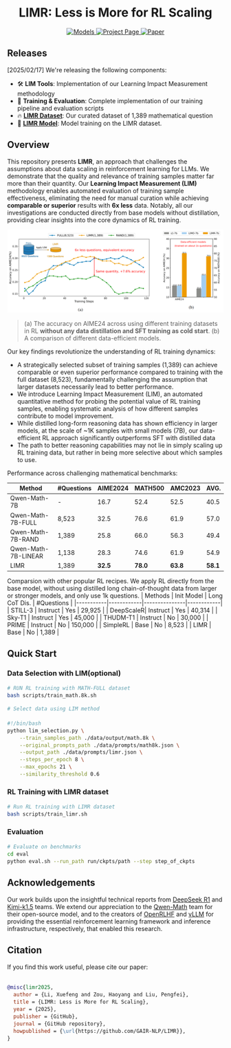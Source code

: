 <div align="center">

# LIMR: Less is More for RL Scaling

</div>


<div>
<center>
<a href="https://huggingface.co/GAIR/LIMR/tree/main" target="_blank">
    <img alt="Models" src="https://img.shields.io/badge/🤗-HuggingFace Repo-blue" />
</a>
<a href="https://gair-nlp.github.io/LIMR/" target="_blank">
<img alt="Project Page" src="https://img.shields.io/badge/🧪-Project Page-blue" />
<a href="https://github.com/GAIR-NLP/LIMR/blob/master/Less_is_More_for_RL_Scaling.pdf" target="_blank">
    <img alt="Paper" src="https://img.shields.io/badge/📑-Paper-blue" />
</a>
</a>
</div>

## Releases

[2025/02/17] We're releasing the following components:

- 🛠️ **LIM Tools**: Implementation of our Learning Impact Measurement methodology
- 🚀 **Training & Evaluation**: Complete implementation of our training pipeline and evaluation scripts
- 🔥 **[LIMR Dataset](https://huggingface.co/datasets/GAIR/LIMR)**: Our curated dataset of 1,389 mathematical question
- 🤖 **[LIMR Model](https://huggingface.co/GAIR/LIMR)**: Model training on the LIMR dataset.

## Overview

This repository presents **LIMR**, an approach that challenges the assumptions about data scaling in reinforcement learning for LLMs. We demonstrate that the quality and relevance of training samples matter far more than their quantity. Our **Learning Impact Measurement (LIM)** methodology enables automated evaluation of training sample effectiveness, eliminating the need for manual curation while achieving **comparable or superior** results with **6x less** data. Notably, all our investigations are conducted directly from base models without distillation, providing clear insights into the core dynamics of RL training.



<div align="center">
<img src="assets/main.png" width="700" alt="simplelr-reaoning-intro-figure_00">
</div>

> (a) The accuracy on AIME24 across using different training datasets in RL **without any data distillation and SFT training as cold start**. (b) A comparison of different data-efficient models.



Our key findings revolutionize the understanding of RL training dynamics:

- A strategically selected subset of training samples (1,389) can achieve comparable or even superior performance compared to training with the full dataset (8,523), fundamentally challenging the assumption that larger datasets necessarily lead to better performance.
- We introduce Learning Impact Measurement (LIM), an automated quantitative method for probing the potential value of RL training samples, enabling systematic analysis of how different samples contribute to model improvement.
- While distilled long-form reasoning data has shown efficiency in larger models, at the scale of ~1K samples with small models (7B), our data-efficient RL approach significantly outperforms SFT with distilled data
- The path to better reasoning capabilities may not lie in simply scaling up RL training data, but rather in being more selective about which samples to use.


Performance across challenging mathematical benchmarks:

| Method | #Questions | AIME2024 | MATH500 | AMC2023 | AVG. |
|--------|------------|-----------|----------|-----------|-------|
| Qwen-Math-7B | - | 16.7 | 52.4 | 52.5 | 40.5 |
| Qwen-Math-7B-FULL | 8,523 | 32.5 | 76.6 | 61.9 | 57.0 |
| Qwen-Math-7B-RAND | 1,389 | 25.8 | 66.0 | 56.3 | 49.4 |
| Qwen-Math-7B-LINEAR | 1,138 | 28.3 | 74.6 | 61.9 | 54.9 |
| LIMR | 1,389 | **32.5** | **78.0** | **63.8** | **58.1** |

Comparsion with other popular RL recipes. We apply RL directly from the base model, without using distilled long chain-of-thought data from larger or stronger models, and only use 1k questions.
| Methods   | Init Model | Long CoT Dis. | #Questions |
|-----------|------------|---------------|------------|
| STILL-3   | Instruct   | Yes           | 29,925        |
| DeepScaleR| Instruct   | Yes           | 40,314        |
| Sky-T1    | Instruct   | Yes           | 45,000        |
| THUDM-T1  | Instruct   | No            | 30,000        |
| PRIME     | Instruct   | No            | 150,000       |
| SimpleRL  | Base       | No            | 8,523         |
| LIMR      | Base       | No            | 1,389         |


## Quick Start

### Data Selection with LIM(optional)

```bash
# RUN RL training with MATH-FULL dataset
bash scripts/train_math.8k.sh
```

```bash
# Select data using LIM method

#!/bin/bash
python lim_selection.py \
    --train_samples_path ./data/output/math.8k \
    --original_prompts_path ./data/prompts/math8k.json \
    --output_path ./data/prompts/limr.json \
    --steps_per_epoch 8 \
    --max_epochs 21 \
    --similarity_threshold 0.6
```

### RL Training with LIMR dataset

```bash
# Run RL training with LIMR dataset
bash scripts/train_limr.sh
```

### Evaluation

```bash
# Evaluate on benchmarks
cd eval
python eval.sh --run_path run/ckpts/path --step step_of_ckpts
```

## Acknowledgements

Our work builds upon the insightful technical reports from [DeepSeek R1](https://github.com/deepseek-ai/DeepSeek-R1) and [Kimi-k1.5](https://github.com/MoonshotAI/Kimi-k1.5) teams. We extend our appreciation to the [Qwen-Math](https://github.com/QwenLM/Qwen2.5-Math) team for their open-source model, and to the creators of [OpenRLHF](https://github.com/OpenRLHF/OpenRLHF) and [vLLM](https://github.com/vllm-project/vllm) for providing the essential reinforcement learning framework and inference infrastructure, respectively, that enabled this research.

## Citation

If you find this work useful, please cite our paper:

```bibtex

@misc{limr2025,
  author = {Li, Xuefeng and Zou, Haoyang and Liu, Pengfei},
  title = {LIMR: Less is More for RL Scaling},
  year = {2025},
  publisher = {GitHub},
  journal = {GitHub repository},
  howpublished = {\url{https://github.com/GAIR-NLP/LIMR}},
}
```


